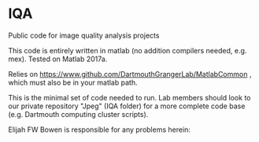 # IQA
Public code for image quality analysis projects

This code is entirely written in matlab (no addition compilers needed, e.g. mex). Tested on Matlab 2017a.

Relies on https://www.github.com/DartmouthGrangerLab/MatlabCommon , which must also be in your matlab path.

This is the minimal set of code needed to run. Lab members should look to our private repository "Jpeg" (IQA folder) for a more complete code base (e.g. Dartmouth computing cluster scripts).

Elijah FW Bowen is responsible for any problems herein: <email>
